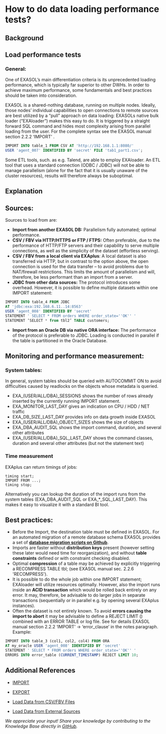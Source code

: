 # How to do data loading performance tests? 
## Background

## Load performance tests

### General:

One of EXASOL’s main differentiation criteria is its unprecedented loading performance, which is typically far superior to other DWHs. In order to achieve maximum performance, some fundamentals and best practices should be taken into consideration.

EXASOL is a shared-nothing database, running on multiple nodes. Ideally, those nodes’ individual capabilities to open connections to remote sources are best utilized by a “pull” approach on data loading: EXASOLs native bulk loader (“EXAloader”) makes this easy to do. It is triggered by a straight forward SQL command and hides most complexity arising from parallel loading from the user. For the complete syntax see the EXASOL manual section 2.2.2 ‘IMPORT’ .


```sql
IMPORT INTO table_1 FROM CSV AT 'http://192.168.1.1:8080/' 
USER 'agent_007' IDENTIFIED BY 'secret' FILE 'tab1_part1.csv'; 
```
Some ETL tools, such. as e.g. Talend, are able to employ EXAloader. An ETL tool that uses a standard connection (ODBC / JDBC) will not be able to manage parallelism (alone for the fact that it is usually unaware of the cluster resources), results will therefore always be suboptimal.

## Explanation

## Sources:

Sources to load from are:

* **Import from another EXASOL DB:** Parallelism fully automated; optimal performance.
* **CSV / FBV via HTTP/HTTPS or FTP / FTPS:** Often preferable, due to the performance of HTTP/FTP servers and their capability to serve multiple connections, as well as the simplicity of the dataset (effortless serving).
* **CSV / FBV from a local client via EXAplus**: A local dataset is also transferred via HTTP, but in contrast to the option above, the open connection is used for the data transfer – to avoid problems due to NAT/firewall restrictions. This limits the amount of parallelism and will, therefore, be less performant than an import from a server.
* **JDBC from other data sources:** The protocol introduces some overhead. However, it is possible to define multiple datasets within one IMPORT statement: 
```sql
IMPORT INTO table_4 FROM JDBC 
AT 'jdbc:exa:192.168.6.11..14:8563' 
USER 'agent_008' IDENTIFIED BY 'secret' 
STATEMENT ' SELECT * FROM orders WHERE order_state=''OK'' ' 
STATEMENT ‘SELECT * from tbl2’ TABLE customers; 
```
* **Import from an Oracle DB via native ORA interface:** The performance of the protocol is preferable to JDBC. Loading is conducted in parallel if the table is partitioned in the Oracle Database.

## Monitoring and performance measurement:

### System tables:

In general, system tables should be queried with AUTOCOMMIT ON to avoid difficulties caused by readlocks on the objects whose metadata is queried.

* EXA_(USER/ALL/DBA)_SESSIONS shows the number of rows already inserted by the currently running IMPORT statement.
* EXA_MONITOR_LAST_DAY gives an indication on CPU / HDD / NET traffic
* EXA_DB_SIZE_LAST_DAY provides info on data growth inside EXASOL
* EXA_(USER/ALL/DBA)_OBJECT_SIZES shows the size of objects
* EXA_DBA_AUDIT_SQL shows the import command, duration, and several other attributes
* EXA_(USER/ALL/DBA)_SQL_LAST_DAY shows the command classes, duration and several other attributes (but not the statement text)

### Time measurement

EXAplus can return timings of jobs:


```
timing start; 
IMPORT FROM ...; 
timing stop; 
```
Alternatively you can lookup the duration of the import runs from the system tables (EXA_DBA_AUDIT_SQL or EXA_*_SQL_LAST_DAY). This makes it easy to visualize it with a standard BI tool.

## Best practices:

* Before the Import, the destination table must be defined in EXASOL. For an automated migration of a remote database schema EXASOL provides a set of **[database migration scripts on Github](https://github.com/EXASOL/database-migration)**.
* Imports are faster without **distribution keys** present (however setting these later would need time for reorganization), and without **table constraints** defined or with constraint checking disabled.
* Optimal **compression** of a table may be achieved by explicitly triggering a RECOMPRESS TABLE tbl; (see EXASOL manual sec. 2.2.6 'RECOMPRESS').
* It is possible to do the whole job within one IMPORT statement; EXAloader will utilize resources optimally. However, also the import runs inside an **ACID transaction** which would be rolled back entirely on any error. It may, therefore, be advisable to do larger jobs in separate transactions (sequentially or in parallel e.g. by opening several EXAplus instances).
* Often the dataset is not entirely known. To avoid **errors causing the import to abort** it may be advisable to define a REJECT LIMIT () combined with an ERROR TABLE or log file. See for details EXASOL manual section 2.2.2 ‘IMPORT’ -> ‘error_clause’ in the notes paragraph. Example: 
```sql
IMPORT INTO table_3 (col1, col2, col4) FROM ORA 
AT my_oracle USER 'agent_008' IDENTIFIED BY 'secret' 
STATEMENT ' SELECT * FROM orders WHERE order_state=''OK'' ' 
ERRORS INTO error_table (CURRENT_TIMESTAMP) REJECT LIMIT 10; 
```

## Additional References

* [IMPORT](https://docs.exasol.com/sql/import.htm)

* [EXPORT](https://docs.exasol.com/sql/export.htm)

* [Load Data from CSV/FBV Files](https://docs.exasol.com/loading_data/csv_fbv_file_types.htm)

* [Load Data from External Sources](https://docs.exasol.com/loading_data/load_data_from_externalsources.htm)

*We appreciate your input! Share your knowledge by contributing to the Knowledge Base directly in [GitHub](https://github.com/exasol/public-knowledgebase).* 